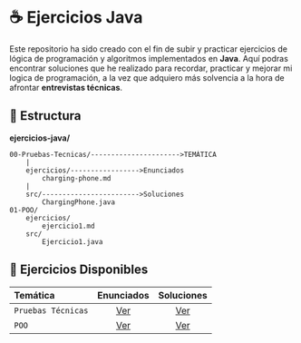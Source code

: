 # ☕ Ejercicios Java

Este repositorio ha sido creado con el fin de subir y practicar ejercicios de lógica de programación y algoritmos implementados en **Java**.
Aquí podras encontrar soluciones que he realizado para recordar, practicar y mejorar mi logica de programación, a la vez que adquiero más solvencia a la hora de afrontar **entrevistas técnicas**.

## 📂 Estructura
**ejercicios-java/**

    00-Pruebas-Tecnicas/---------------------->TEMÁTICA
        |
        ejercicios/----------------->Enunciados        
            charging-phone.md
        |
        src/------------------------>Soluciones     
            ChargingPhone.java
    01-POO/
        ejercicios/                    
            ejercicio1.md
        src/                             
            Ejercicio1.java  


## 📜 Ejercicios Disponibles
| Temática           |              Enunciados               |           Soluciones           |
|:-------------------|:-------------------------------------:|:------------------------------:|
| `Pruebas Técnicas` | [Ver](00-Pruebas-Tecnicas/ejercicios) | [Ver](00-Pruebas-Tecnicas/src) |    
| `POO`              |       [Ver](01-POO/ejercicios)        |       [Ver](01-POO/src)        | 
